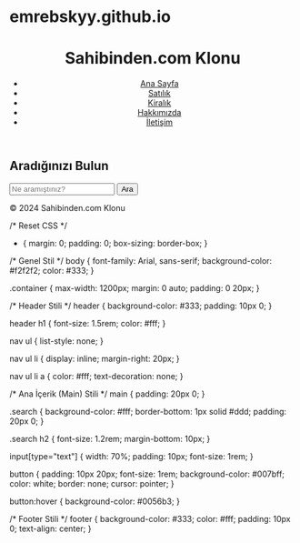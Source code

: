 # emrebskyy.github.io

<!DOCTYPE html>
<html lang="en">
<head>
    <meta charset="UTF-8">
    <meta name="viewport" content="width=device-width, initial-scale=1.0">
    <title>Sahibinden.com Klonu</title>
    <link rel="stylesheet" href="styles.css">
</head>
<body>
    <header>
        <div class="container">
            <h1>Sahibinden.com Klonu</h1>
            <nav>
                <ul>
                    <li><a href="#">Ana Sayfa</a></li>
                    <li><a href="#">Satılık</a></li>
                    <li><a href="#">Kiralık</a></li>
                    <li><a href="#">Hakkımızda</a></li>
                    <li><a href="#">İletişim</a></li>
                </ul>
            </nav>
        </div>
    </header>
    <main>
        <section class="search">
            <div class="container">
                <h2>Aradığınızı Bulun</h2>
                <form>
                    <input type="text" placeholder="Ne aramıştınız?">
                    <button type="submit">Ara</button>
                </form>
            </div>
        </section>
    </main>
    <footer>
        <div class="container">
            <p>&copy; 2024 Sahibinden.com Klonu</p>
        </div>
    </footer>
</body>
</html>

/* Reset CSS */
* {
    margin: 0;
    padding: 0;
    box-sizing: border-box;
}

/* Genel Stil */
body {
    font-family: Arial, sans-serif;
    background-color: #f2f2f2;
    color: #333;
}

.container {
    max-width: 1200px;
    margin: 0 auto;
    padding: 0 20px;
}

/* Header Stili */
header {
    background-color: #333;
    padding: 10px 0;
}

header h1 {
    font-size: 1.5rem;
    color: #fff;
}

nav ul {
    list-style: none;
}

nav ul li {
    display: inline;
    margin-right: 20px;
}

nav ul li a {
    color: #fff;
    text-decoration: none;
}

/* Ana İçerik (Main) Stili */
main {
    padding: 20px 0;
}

.search {
    background-color: #fff;
    border-bottom: 1px solid #ddd;
    padding: 20px 0;
}

.search h2 {
    font-size: 1.2rem;
    margin-bottom: 10px;
}

input[type="text"] {
    width: 70%;
    padding: 10px;
    font-size: 1rem;
}

button {
    padding: 10px 20px;
    font-size: 1rem;
    background-color: #007bff;
    color: white;
    border: none;
    cursor: pointer;
}

button:hover {
    background-color: #0056b3;
}

/* Footer Stili */
footer {
    background-color: #333;
    color: #fff;
    padding: 10px 0;
    text-align: center;
}

